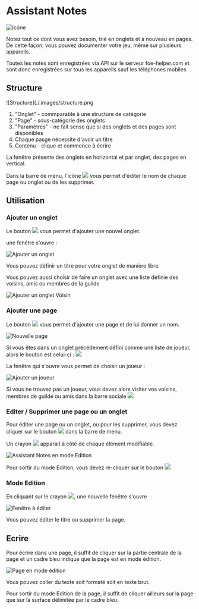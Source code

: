 # Assistant Notes

![Icône](./.images/icon.png)

Notez tout ce dont vous avez besoin, trié en onglets et à nouveau en pages. De cette façon, vous pouvez documenter 
votre jeu, même sur plusieurs appareils.

<div data-gb-custom-block data-tag="hint" data-style='success'>
Toutes les notes sont enregistrées via API sur le serveur foe-helper.com et sont donc enregistrées sur 
tous les appareils sauf les téléphones mobiles
</div>

## Structure

![Structure](./.images/structure.png

1. "Onglet" - commparable à une structure de catégorie
2. "Page" - sous-catégorie des onglets
3. "Paramètres" - ne fait sense que si des onglets et des pages sont disponibles
4. Chaque pasge nécessite d'avoir un titre
5. Contenu - clique et commence à écrire

La fenêtre présente des onglets en horizontal et par onglet, des pages en vertical.

Dans la barre de menu, l'icône ![](./.images/Icon_param.png) vous permet d'éditer le nom de chaque page ou onglet ou de les supprimer.

## Utilisation

### Ajouter un onglet

Le bouton ![](./.images/onglet.png) vous permet d'ajouter une nouvel onglet.

une fenêtre s'ouvre :

![Ajouter un onglet](./.images/new_onglet.png)

Vous pouvez définir un titre pour votre onglet de manière libre.

Vous pouvez aussi choisir de faire un onglet avec une liste définie des voisins, amis ou membres de la guilde

![Ajouter un onglet Voisin](./.images/news_onglet.png)


### Ajouter une page 

Le bouton ![](./.images/page.png) vous permet d'ajouter une page et de lui donner un nom.

![Nouvelle page](./.images/new_page.png)

Si vous êtes dans un onglet précédement défini comme une liste de joueur, alors
le bouton est celui-ci : ![](./.images/joueur.png)

La fenêtre qui s'ouvre vous permet de choisir un joueur :

![Ajouter un joueur](./.images/liste_voisin.png)

Si vous ne trouvez pas un joueur, vous devez alors visiter vos voisins, membres de guilde ou amis dans
 la barre sociale ![](./.images/barre_sociale.png) 


### Editer / Supprimer une page ou un onglet

Pour éditer une page ou un onglet, ou pour les supprimer, vous devez cliquer sur le bouton ![](./.images/Icon_param.png) dans la barre de menu.

Un crayon ![](./.images/crayon.png) apparait à côté de chaque élément modifiable.

![Assistant Notes en mode Edition](./.images/edition.png)

Pour sortir du mode Edition, vous devez re-cliquer sur le bouton ![](./.images/Icon_param.png)

### Mode Edition

En cliquant sur le crayon ![](./.images/crayon.png), une nouvelle fenêtre s'ouvre 

![Fenêtre à éditer](./.images/Mode_edition.png)

Vous pouvez éditer le titre ou supprimer la page. 

## Ecrire

Pour écrire dans une page, il suffit de cliquer sur la partie centrale de la page et un cadre bleu indique que la page est en mode édition.

![Page en mode édition](./.images/page_mode_edition.png)

Vous pouvez coller du texte soit formaté soit en texte brut.

Pour sortir du mode Edition de la page, il suffit de cliquer ailleurs sur la page que sur la surface délimitée par le cadre bleu.